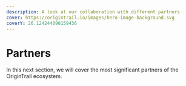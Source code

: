 ```yaml
---
description: A look at our collaboration with different partners
cover: https://origintrail.io/images/hero-image-background.svg
coverY: 26.124244090159436
---
```


# Partners

In this next section, we will cover the most significant partners of the OriginTrail ecosystem.&#x20;

<figure><img src="../../.gitbook/assets/image (1) (2).png" alt=""><figcaption></figcaption></figure>
